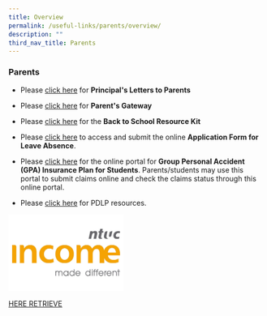 ```yaml
---
title: Overview
permalink: /useful-links/parents/overview/
description: ""
third_nav_title: Parents
---
```

### Parents

*   Please [click here](https://staging.du62j8uucogi5.amplifyapp.com/useful-links/Parents/principals-letters-to-parents/) for **Principal's Letters to Parents**

*   Please [click here](https://pg.moe.edu.sg/) for **Parent's Gateway**

  

*   Please [click here](/files/Resource%20Kit%20-%20Parent%20Kit%20-%20Back%20to%20School.pdf) for the **Back to School Resource Kit**

*   Please [click here](https://go.gov.sg/applicationforloa) to access and submit the online **Application Form for Leave Absence**.

*   Please [click here](https://www.income.com.sg/studentgpa) for the online portal for **Group Personal Accident (GPA) Insurance Plan for Students**. Parents/students may use this portal to submit claims online and check the claims status through this online portal.

*   Please [click here](https://drive.google.com/drive/folders/1J38hpIkuox9H0PpHSAXajHnnIOvn_wfX) for PDLP resources.

<p><a href="WEB">  
<img style="width:45%" src="/images/ntuc.png">  
</a></p>

[HERE RETRIEVE](/files/GPA%20Product%20Fact%20Sheet%202020.pdf)
